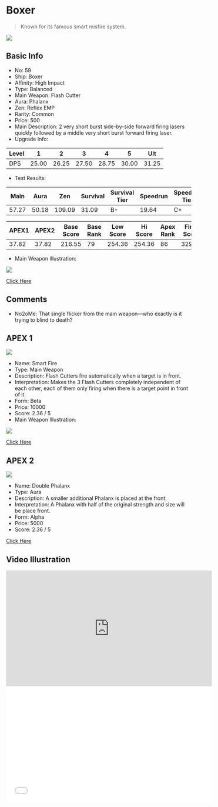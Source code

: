 # Boxer

> Known for its famous smart misfire system.

<img src="/ships/ship_59.png" style={{zoom:1}}/>

## Basic Info

- No: 59
- Ship: Boxer
- Affinity: High Impact
- Type: Balanced
- Main Weapon: Flash Cutter
- Aura: Phalanx
- Zen: Reflex EMP
- Rarity: Common
- Price: 500
- Main Description: 2 very short burst side-by-side forward firing lasers quickly followed by a middle very short burst forward firing laser.
- Upgrade Info: 

| Level | 1 | 2 | 3 | 4 | 5 | Ult |
|--|--|--|--|--|--|--|
| DPS | 25.00 | 26.25 | 27.50 | 28.75 | 30.00 | 31.25 |

- Test Results: 

| Main | Aura | Zen | Survival | Survival Tier | Speedrun | Speedrun Tier | Fun | Fun Tier |
|--|--|--|--|--|--|--|--|--|
| 57.27 | 50.18 | 109.09 | 31.09 | B- | 19.64 | C+ | 24.00 | C |

| APEX1 | APEX2 | Base Score | Base Rank | Low Score | Hi Score | Apex Rank | Final Score | FinalRank |
|--|--|--|--|--|--|--|--|--|
| 37.82 | 37.82 | 216.55 | 79 | 254.36 | 254.36 | 86 | 329.09 | 86 |

- Main Weapon Illustration:

<img src="/illustration/main_59.gif" style={{zoom:1}}/>

[Click Here](https://gamefaqs.gamespot.com/iphone/193681-phoenix-ii/faqs/76704/ship-details-part-6#boxer)

## Comments

- No2oMe: That single flicker from the main weapon—who exactly is it trying to blind to death?

## APEX 1

<img src="/ships/ship_59_apex_1.png" style={{zoom:1}}/>

- Name: Smart Fire
- Type: Main Weapon
- Description: Flash Cutters fire automatically when a target is in front.
- Interpretation: Makes the 3 Flash Cutters completely independent of each other, each of them only firing when there is a target point in front of it.
- Form: Beta
- Price: 10000
- Score: 2.36 / 5
- Main Weapon Illustration:

<img src="/illustration/main_59_beta.gif" style={{zoom:1}}/>

[Click Here](https://gamefaqs.gamespot.com/iphone/193681-phoenix-ii/faqs/76704/ship-details-part-6#beta-main-weapon-smart-fire-c10000)

## APEX 2

<img src="/ships/ship_59_apex_2.png" style={{zoom:1}}/>

- Name: Double Phalanx
- Type: Aura
- Description: A smaller additional Phalanx is placed at the front.
- Interpretation: A Phalanx with half of the original strength and size will be place front.
- Form: Alpha
- Price: 5000
- Score: 2.36 / 5

[Click Here](https://gamefaqs.gamespot.com/iphone/193681-phoenix-ii/faqs/76704/ship-details-part-6#alpha-double-phalanx-c5000)

## Video Illustration

<iframe width="560" height="315" src="https://www.youtube.com/embed/Qram_Ja3TDM?si=3n5N8S_ZX946lun3" title="YouTube video player" frameborder="0" allow="accelerometer; autoplay; clipboard-write; encrypted-media; gyroscope; picture-in-picture; web-share" referrerpolicy="strict-origin-when-cross-origin" allowfullscreen></iframe>

<br/>

<iframe width="560" height="315" src="//player.bilibili.com/player.html?aid=817202586&bvid=BV1UG4y1b7VX&cid=879701156&p=1&autoplay=false" scrolling="no" border="0" frameborder="no" allow="accelerometer; autoplay; clipboard-write; encrypted-media; gyroscope; picture-in-picture; web-share" framespacing="0" allowfullscreen="true"> </iframe>
